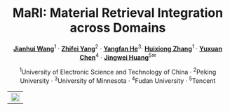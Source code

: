 <div align="center">

<h1> MaRI: Material Retrieval Integration across Domains </h1>

[**Jianhui Wang**](#)<sup>1</sup> · [**Zhifei Yang**](#)<sup>2</sup> · [**Yangfan He**](#)<sup>3</sup>· [**Huixiong Zhang**](#)<sup>1</sup> · [**Yuxuan Chen**](#)<sup>4</sup> · [**Jingwei Huang**](#)<sup>5✉</sup>

<sup>1</sup>University of Electronic Science and Technology of China · <sup>2</sup>Peking University · <sup>3</sup>University of Minnesota · <sup>4</sup>Fudan University · <sup>5</sup>Tencent

<table class="center">
  <tr>
    <td width=100% style="border: none"><img src="pictures/teaser.jpg" style="width:100%"></td>
  </tr>
</table>
